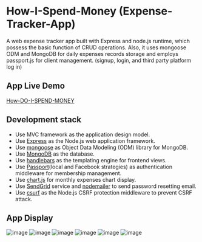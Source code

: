 # How-I-Spend-Money (Expense-Tracker-App)

A web expense tracker app built with Express and node.js runtime, which possess the basic function of CRUD operations. Also, it uses mongoose ODM and MongoDB for daily expenses records storage and employs passport.js for client management. (signup, login, and third party platform log in)

## App Live Demo

[How-DO-I-SPEND-MONEY](https://chia-expense-tracker-app.herokuapp.com/user/login)

## Development stack

-   Use MVC framework as the application design model.
-   Use [Express](https://expressjs.com/) as the Node.js web application framework.
-   Use [mongoose](https://mongoosejs.com/) as Object Data Modeling (ODM) library for MongoDB.
-   Use [MongoDB](https://www.mongodb.com/) as the database.
-   Use [handlebars](https://handlebarsjs.com/) as the templating engine for frontend views.
-   Use [Passport](http://www.passportjs.org/)(local and Facebook strategies) as authentication middleware for membership management.
-   Use [chart.js](https://www.chartjs.org/) for monthly expenses chart display.
-   Use [SendGrid](https://sendgrid.com/) service and [nodemailer](https://nodemailer.com/about/) to send password resetting email.
-   Use [csurf](https://www.npmjs.com/package/csurf) as the Node.js CSRF protection middleware to prevent CSRF attack.

## App Display

![image](https://github.com/Chia-Hsing/How-I-Spend-money-App/blob/master/public/img/1.png)
![image](https://github.com/Chia-Hsing/How-I-Spend-money-App/blob/master/public/img/2.png)
![image](https://github.com/Chia-Hsing/How-I-Spend-money-App/blob/master/public/img/3.png)
![image](https://github.com/Chia-Hsing/How-I-Spend-money-App/blob/master/public/img/4.png)
![image](https://github.com/Chia-Hsing/How-I-Spend-money-App/blob/master/public/img/5.png)
![image](https://github.com/Chia-Hsing/How-I-Spend-money-App/blob/master/public/img/6.png)
